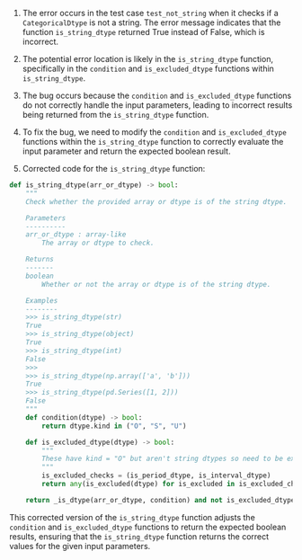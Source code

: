 1. The error occurs in the test case `test_not_string` when it checks if a `CategoricalDtype` is not a string. The error message indicates that the function `is_string_dtype` returned True instead of False, which is incorrect.

2. The potential error location is likely in the `is_string_dtype` function, specifically in the `condition` and `is_excluded_dtype` functions within `is_string_dtype`.

3. The bug occurs because the `condition` and `is_excluded_dtype` functions do not correctly handle the input parameters, leading to incorrect results being returned from the `is_string_dtype` function.

4. To fix the bug, we need to modify the `condition` and `is_excluded_dtype` functions within the `is_string_dtype` function to correctly evaluate the input parameter and return the expected boolean result.

5. Corrected code for the `is_string_dtype` function:

```python
def is_string_dtype(arr_or_dtype) -> bool:
    """
    Check whether the provided array or dtype is of the string dtype.

    Parameters
    ----------
    arr_or_dtype : array-like
        The array or dtype to check.

    Returns
    -------
    boolean
        Whether or not the array or dtype is of the string dtype.

    Examples
    --------
    >>> is_string_dtype(str)
    True
    >>> is_string_dtype(object)
    True
    >>> is_string_dtype(int)
    False
    >>>
    >>> is_string_dtype(np.array(['a', 'b']))
    True
    >>> is_string_dtype(pd.Series([1, 2]))
    False
    """
    def condition(dtype) -> bool:
        return dtype.kind in ("O", "S", "U")

    def is_excluded_dtype(dtype) -> bool:
        """
        These have kind = "O" but aren't string dtypes so need to be explicitly excluded
        """
        is_excluded_checks = (is_period_dtype, is_interval_dtype)
        return any(is_excluded(dtype) for is_excluded in is_excluded_checks)

    return _is_dtype(arr_or_dtype, condition) and not is_excluded_dtype(arr_or_dtype)
```

This corrected version of the `is_string_dtype` function adjusts the `condition` and `is_excluded_dtype` functions to return the expected boolean results, ensuring that the `is_string_dtype` function returns the correct values for the given input parameters.